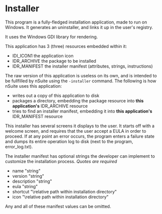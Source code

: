 # Installer
This program is a fully-fledged installation application, made to run on Windows. It generates an uninstaller, and links it up in the user's registry.

It uses the Windows GDI library for rendering.

This application has 3 (three) resources embedded within it:
  - IDI_ICON1		the application icon
  - IDR_ARCHIVE		the package to be installed
  - IDR_MANIFEST	the installer manifest (attributes, strings, instructions)
  
The raw version of this application is useless on its own, and is intended to be fullfilled by nSuite using the `-installer` command.
The following is how nSuite uses this application:
  - writes out a copy of this application to disk
  - packages a directory, embedding the package resource into **this application's** IDR_ARCHIVE resource
  - tries to find an installer manifest, embedding it into **this application's** IDR_MANIFEST resource
 
This installer has several screens it displays to the user. It starts off with a welcome screen, and requires that the user accept a EULA in order to proceed.
If at any point an error occurs, the program enters a failure state and dumps its entire operation log to disk (next to the program, error_log.txt).

The installer manifest has optional strings the developer can implement to customize the installation process. *Quotes are required*
  - name "string"
  - version "string"
  - description "string"
  - eula "string"
  - shortcut "\\relative path within installation directory"
  - icon "\\relative path within installation directory"
  
Any and all of these manifest values can be omitted.